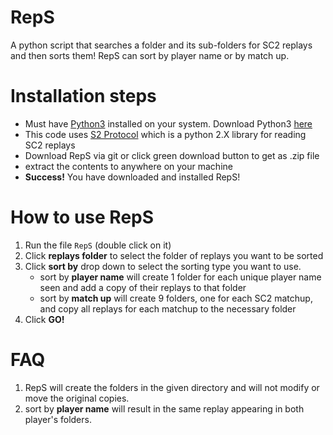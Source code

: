 # RepS
A python script that searches a folder and its sub-folders for SC2 replays and then sorts them!
RepS can sort by player name or by match up.

# Installation steps
* Must have [Python3](https://www.python.org/downloads/) installed on your system. Download Python3 [here](https://www.python.org/downloads/)
* This code uses [S2 Protocol](https://github.com/Blizzard/s2protocol) which is a python 2.X library for reading SC2 replays
* Download RepS via git or click green download button to get as .zip file
* extract the contents to anywhere on your machine
* __Success!__ You have downloaded and installed RepS!

# How to use RepS
1. Run the file `RepS` (double click on it)
2. Click **__replays folder__** to select the folder of replays you want to be sorted
3. Click **__sort by__** drop down to select the sorting type you want to use.
    * sort by **player name** will create 1 folder for each unique player name seen and add a copy of their replays to that folder
    * sort by **match up** will create 9 folders, one for each SC2 matchup, and copy all replays for each matchup to the necessary folder
4. Click **__GO!__**

# FAQ
1. RepS will create the folders in the given directory and will not modify or move the original copies.
2. sort by **player name** will result in the same replay appearing in both player's folders.
